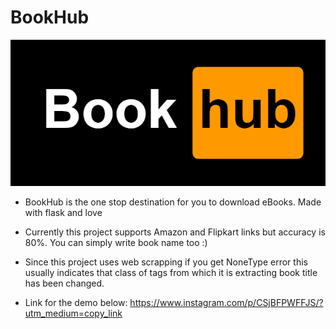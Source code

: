 # BookHub 
![logo](https://github.com/programmingninjas/BookHub/blob/main/static/bookhub.png)

* BookHub is the one stop destination for you to download eBooks. Made with flask and love

* Currently this project supports Amazon and Flipkart links but accuracy is 80%. You can simply write book name too :)

* Since this project uses web scrapping if you get NoneType error this usually indicates that class of tags from which it is extracting book title has been changed. 

* Link for the demo below:
  https://www.instagram.com/p/CSjBFPWFFJS/?utm_medium=copy_link
